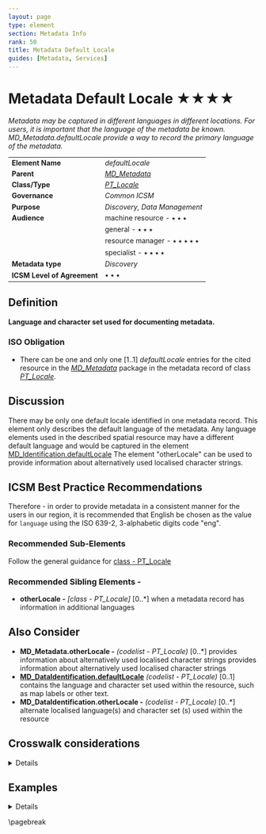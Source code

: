 ```yaml
---
layout: page
type: element
section: Metadata Info
rank: 50
title: Metadata Default Locale
guides: [Metadata, Services]
---
```

# Metadata Default Locale ★★★★
*Metadata may be captured in different languages in different locations. For users, it is important that the language of the metadata be known. MD_Metadata.defaultLocale provide a way to record the primary language of the metadata.*

| | |
| --- | --- |
| **Element Name** | *defaultLocale* |
| **Parent** | *[MD_Metadata](./class-MD_Metadata)* |
| **Class/Type** | *[PT_Locale](./PT_Locale)* |
| **Governance** | *Common ICSM* |
| **Purpose** | *Discovery, Data Management* |
| **Audience** | machine resource - ⭑ ⭑ ⭑ |
| | general - ⭑ ⭑ ⭑ |
| | resource manager - ⭑ ⭑ ⭑ ⭑ ⭑ |
| | specialist - ⭑ ⭑ ⭑ ⭑ |
| **Metadata type** | *Discovery* |
| **ICSM Level of Agreement** | ⭑ ⭑ ⭑ |

## Definition
**Language and character set used for documenting metadata.**

### ISO Obligation
- There can be one and only one [1..1] *defaultLocale* entries for the cited resource in the *[MD_Metadata](./class-MD_Metadata)* package in the metadata record of class *[PT_Locale](./PT_Locale)*.

## Discussion

There may be only one default locale identified in one metadata record. This element only describes the default language of the metadata. Any language elements used in the described spatial resource may have a different default language and would be captured in the element [MD_Identification.defaultLocale](./ResourceLocale)
The element "otherLocale" can be used to provide information about alternatively used localised character strings.

## ICSM Best Practice Recommendations

Therefore - in order to provide metadata in a consistent manner for the users in our region, it is recommended that English be chosen as the value for `language` using the ISO 639-2, 3-alphabetic digits code "eng".

### Recommended Sub-Elements

Follow the general guidance for [class - PT_Locale](./PT_Locale)

### Recommended Sibling Elements -

- **otherLocale -** *[class - PT_Locale]* [0..\*] when a metadata record has information in additional languages

## Also Consider

- **MD_Metadata.otherLocale -** *(codelist - PT_Locale)* [0..\*] provides information about alternatively used localised character strings provides information about alternatively used localised character strings
- **[MD_DataIdentification.defaultLocale](./ResourceLocale)** *(codelist - PT_Locale)* [0..1] contains the language and character set used within the resource, such as map labels or other text.
- **MD_DataIdentification.otherLocale -** *(codelist - PT_Locale)* [0..\*] alternate localised language(s) and character set (s) used within the resource

## Crosswalk considerations

<details>

### ISO19139

MD_Metadata/language moved to MD_Metadata/defaultLocale:PT_Locale - Make use of the newly added Language and character set localization package for defining local language and character set.

### Dublin core / CKAN / data.gov.au

Maps to `language`
CKAN has one field for language that maps to both Metadata and Resource language fields. ISO 19115 recommends 639-2 3 letter codes. Data.gov.au recommends IETF RFC4646 2 letter codes as primary. See https://www.loc.gov/standards/iso639-2/faq.html#6 for discussion of the differences

### DCAT

Maps to `dct.language`

### RIF-CS

No identified mapping

</details>


## Examples

<details>

### XML -

```
<mdb:MD_Metadata>
....
  <mdb:defaultLocale>
   <lan:PT_Locale id="EN">
     <lan:language>
      <lan:LanguageCode 
      codeList="http://www.loc.gov/standards/iso639-2/" 
      codeListValue="eng"/>
     </lan:language>
     <lan:characterEncoding>
      <lan:MD_CharacterSetCode 
      codeList="https://schemas.isotc211.org/19115/resources/Codelist/cat
      /codelists.xml#MD_CharacterSetCode" codeListValue="utf8"/>
     </lan:characterEncoding>
   </lan:PT_Locale>
  </mdb:defaultLocale>
....
</mdb:MD_Metadata>
```

\pagebreak

### UML diagrams
Recommended elements highlighted in yellow

![MDdefaultLocale](../images/MetadataLocaleUML.png)

</details>

\pagebreak
